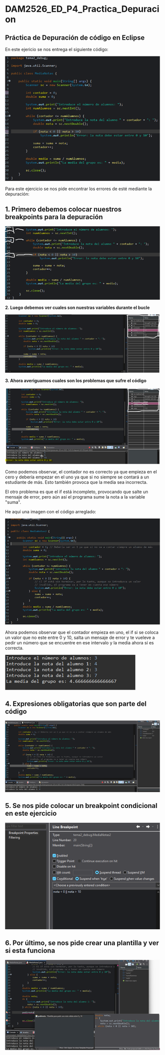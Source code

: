 # DAM2526_ED_P4_Practica_Depuracion
## Práctica de Depuración de código en Eclipse

En este ejericio se nos entrega el siguiente código:  


![Imagen1](capturas/codigoOriginal.png)


Para este ejercicio se nos pide encontrar los errores de esté mediante la depuración:

## **1. Primero debemos colocar nuestros breakpoints para la depuración**


![Imagen2](capturas/001_breakpoints.png)


**2. Luego debemos ver cuales son nuestras variables durante el bucle**


![Imagen3](capturas/02_variables_iteracion.png)



**3. Ahora averiguamos cuales son los problemas que sufre el código**


![Imagen4](capturas/03_console_comportamiento.png)


Como podemos observar, el contador no es correcto ya que empieza en el cero y debería empezar en el uno ya que si no siempre se contará a un estudiante de más. Esto también provoca que la media sea incorrecta. 

El otro problema es que el if está incompleto, provocando que salte un mensaje de error, pero aún así el programa sume la nota a la variable "suma".

He aquí una imagen con el código arreglado:


![Imagen5](capturas/codigoArreglado.png)


Ahora podemos observar que el contador empieza en uno, el if si se coloca un valor que no este entre 0 y 10, salta un mensaje de error y te vueleve a pedir un número que se encuentre en ese intervalo y la media ahora sí es correcta.


![Imagen6](capturas/05_media_corregida.png)


## **4. Expresiones obligatorias que son parte del código**


![Imagen7](capturas/04_expressions_obligatorias.png)


## **5. Se nos pide colocar un breakpoint condicional en este ejercicio**


![Imagen8](capturas/06_breakpoint_condicional.png)


## **6. Por último, se nos pide crear una plantilla y ver si esta funciona**


![Imagen9](capturas/05_plantilla_pedirnota.png)
